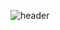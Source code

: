 ![header](https://capsule-render.vercel.app/api?type=Rect&color=gradient&height=100&section=header&text=HWI04&fontSize=90)
